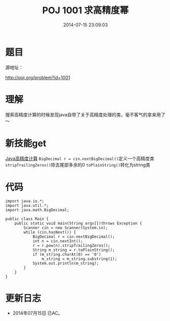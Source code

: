 ﻿---
title: POJ 1001 求高精度幂
date: 2014-07-15 23:09:03
categories: Exercise
toc: true
---
# 题目
源地址：

http://poj.org/problem?id=1001

# 理解
搜索高精度计算的时候发现java自带了关于高精度处理的类，毫不客气的拿来用了～

<!-- more -->

# 新技能get
[Java高精度计算](http://tool.oschina.net/apidocs/apidoc?api=jdk_7u4)
`BigDecimal r = cin.nextBigDecimal()`定义一个高精度类
`stripTrailingZeros()`除去尾部多余的0
`toPlainString()`转化为string类

# 代码

```
import java.io.*;
import java.util.*;
import java.math.BigDecimal;

public class Main {
    public static void main(String args[])throws Exception {
        Scanner cin = new Scanner(System.in);
        while (cin.hasNext()) {
            BigDecimal r = cin.nextBigDecimal();
            int n = cin.nextInt();
            r = r.pow(n).stripTrailingZeros();
            String m_string = r.toPlainString();
            if (m_string.charAt(0) == '0')
                m_string = m_string.substring(1);
            System.out.println(m_string);
        }
    }
}

```

# 更新日志
- 2014年07月15日 已AC。